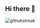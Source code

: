## Hi there 👋
![githubstreak](https://github-readme-streak-stats-seven-azure.vercel.app/?user=Kannilost&theme=outrun&exclude_days=Sun)
<!--
**Kannilost/Kannilost** is a ✨ _special_ ✨ repository because its `README.md` (this file) appears on your GitHub profile.

Here are some ideas to get you started:

- 🔭 I’m currently working on ...
- 🌱 I’m currently learning ...
- 👯 I’m looking to collaborate on ...
- 🤔 I’m looking for help with ...
- 💬 Ask me about ...
- 📫 How to reach me: ...
- 😄 Pronouns: ...
- ⚡ Fun fact: ...
-->
